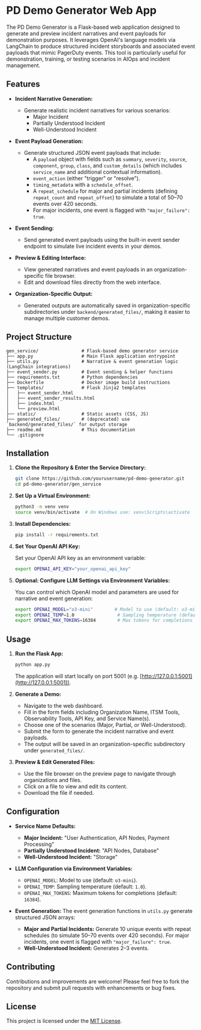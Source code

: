 # PD Demo Generator Web App

The PD Demo Generator is a Flask-based web application designed to generate and preview incident narratives and event payloads for demonstration purposes. It leverages OpenAI's language models via LangChain to produce structured incident storyboards and associated event payloads that mimic PagerDuty events. This tool is particularly useful for demonstration, training, or testing scenarios in AIOps and incident management.

## Features

- **Incident Narrative Generation:**
  - Generate realistic incident narratives for various scenarios:
    - Major Incident
    - Partially Understood Incident
    - Well-Understood Incident

- **Event Payload Generation:**
  - Generate structured JSON event payloads that include:
    - A `payload` object with fields such as `summary`, `severity`, `source`, `component`, `group`, `class`, and `custom_details` (which includes `service_name` and additional contextual information).
    - `event_action` (either "trigger" or "resolve").
    - `timing_metadata` with a `schedule_offset`.
    - A `repeat_schedule` for major and partial incidents (defining `repeat_count` and `repeat_offset`) to simulate a total of 50–70 events over 420 seconds.
    - For major incidents, one event is flagged with `"major_failure": true`.

- **Event Sending:**
  - Send generated event payloads using the built-in event sender endpoint to simulate live incident events in your demos.

- **Preview & Editing Interface:**
  - View generated narratives and event payloads in an organization-specific file browser.
  - Edit and download files directly from the web interface.

- **Organization-Specific Output:**
  - Generated outputs are automatically saved in organization-specific subdirectories under `backend/generated_files/`, making it easier to manage multiple customer demos.

## Project Structure

```
gen_service/                # Flask-based demo generator service
├── app.py                  # Main Flask application entrypoint
├── utils.py                # Narrative & event generation logic (LangChain integrations)
├── event_sender.py         # Event sending & helper functions
├── requirements.txt        # Python dependencies
├── Dockerfile              # Docker image build instructions
├── templates/              # Flask Jinja2 templates
│   ├── event_sender.html
│   ├── event_sender_results.html
│   ├── index.html
│   └── preview.html
├── static/                 # Static assets (CSS, JS)
├── generated_files/        # (deprecated) use `backend/generated_files/` for output storage
├── readme.md               # This documentation
└── .gitignore
``` 

## Installation

1. **Clone the Repository & Enter the Service Directory:**

   ```bash
   git clone https://github.com/yourusername/pd-demo-generator.git
   cd pd-demo-generator/gen_service
   ```

2. **Set Up a Virtual Environment:**

   ```bash
   python3 -m venv venv
   source venv/bin/activate  # On Windows use: venv\Scripts\activate
   ```

3. **Install Dependencies:**

   ```bash
   pip install -r requirements.txt
   ```

4. **Set Your OpenAI API Key:**

   Set your OpenAI API key as an environment variable:
   
   ```bash
   export OPENAI_API_KEY="your_openai_api_key"
   ```

5. **Optional: Configure LLM Settings via Environment Variables:**

   You can control which OpenAI model and parameters are used for narrative and event generation:

   ```bash
   export OPENAI_MODEL="o3-mini"        # Model to use (default: o3-mini)
   export OPENAI_TEMP=1.0                # Sampling temperature (default: 1.0)
   export OPENAI_MAX_TOKENS=16384        # Max tokens for completions (default: 16384)
   ```

## Usage

1. **Run the Flask App:**

   ```bash
   python app.py
   ```

   The application will start locally on port 5001 (e.g. [http://127.0.0.1:5001](http://127.0.0.1:5001)).

2. **Generate a Demo:**

   - Navigate to the web dashboard.
   - Fill in the form fields including Organization Name, ITSM Tools, Observability Tools, API Key, and Service Name(s).
   - Choose one of the scenarios (Major, Partial, or Well-Understood).
   - Submit the form to generate the incident narrative and event payloads.
   - The output will be saved in an organization-specific subdirectory under `generated_files/`.

3. **Preview & Edit Generated Files:**

   - Use the file browser on the preview page to navigate through organizations and files.
   - Click on a file to view and edit its content.
   - Download the file if needed.

## Configuration

- **Service Name Defaults:**
  - **Major Incident:** "User Authentication, API Nodes, Payment Processing"
  - **Partially Understood Incident:** "API Nodes, Database"
  - **Well-Understood Incident:** "Storage"

- **LLM Configuration via Environment Variables:**
  - `OPENAI_MODEL`: Model to use (default: `o3-mini`).
  - `OPENAI_TEMP`: Sampling temperature (default: `1.0`).
  - `OPENAI_MAX_TOKENS`: Maximum tokens for completions (default: `16384`).

- **Event Generation:**
  The event generation functions in `utils.py` generate structured JSON arrays:
  - **Major and Partial Incidents:** Generate 10 unique events with repeat schedules (to simulate 50–70 events over 420 seconds). For major incidents, one event is flagged with `"major_failure": true`.
  - **Well-Understood Incident:** Generates 2–3 events.

## Contributing

Contributions and improvements are welcome! Please feel free to fork the repository and submit pull requests with enhancements or bug fixes.

## License

This project is licensed under the [MIT License](LICENSE).
